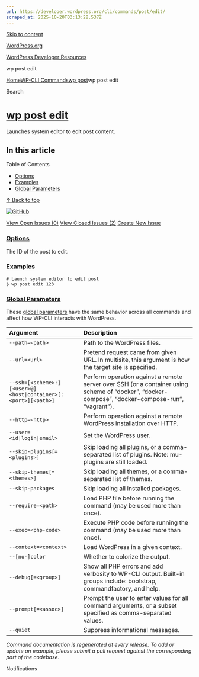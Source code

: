 ```yaml
---
url: https://developer.wordpress.org/cli/commands/post/edit/
scraped_at: 2025-10-20T03:13:28.537Z
---
```


[Skip to content](https://developer.wordpress.org/cli/commands/post/edit/#wp--skip-link--target)

[WordPress.org](https://wordpress.org/)

[WordPress Developer Resources](https://developer.wordpress.org/)

wp post edit


[Home](https://developer.wordpress.org/)[WP-CLI Commands](https://developer.wordpress.org/cli/commands/)[wp post](https://developer.wordpress.org/cli/commands/post/)wp post edit

Search

# [wp post edit](https://developer.wordpress.org/cli/commands/post/edit/)

Launches system editor to edit post content.

## In this article

Table of Contents

- [Options](https://developer.wordpress.org/cli/commands/post/edit/#options)
- [Examples](https://developer.wordpress.org/cli/commands/post/edit/#examples)
- [Global Parameters](https://developer.wordpress.org/cli/commands/post/edit/#global-parameters)

[↑ Back to top](https://developer.wordpress.org/cli/commands/post/edit/#wp--skip-link--target)

[![GitHub](https://make.wordpress.org/cli/wp-content/plugins/wporg-cli/assets/images/github-mark.svg)](https://github.com/wp-cli/entity-command)

[View Open Issues (0)](https://github.com/login?return_to=%2Fissues%3Fq%3Dlabel%3Acommand%3Apost-edit+sort%3Aupdated-desc+org%3Awp-cli+is%3Aopen) [View Closed Issues (2)](https://github.com/login?return_to=%2Fissues%3Fq%3Dlabel%3Acommand%3Apost-edit+sort%3Aupdated-desc+org%3Awp-cli+is%3Aclosed) [Create New Issue](https://github.com/wp-cli/entity-command/issues/new)

### [Options](https://developer.wordpress.org/cli/commands/post/edit/\#options)

<id>The ID of the post to edit.

### [Examples](https://developer.wordpress.org/cli/commands/post/edit/\#examples)

```
# Launch system editor to edit post
$ wp post edit 123

```

### [Global Parameters](https://developer.wordpress.org/cli/commands/post/edit/\#global-parameters)

These [global parameters](https://make.wordpress.org/cli/handbook/config/) have the same behavior across all commands and affect how WP-CLI interacts with WordPress.

| **Argument** | **Description** |
| :-- | :-- |
| `--path=<path>` | Path to the WordPress files. |
| `--url=<url>` | Pretend request came from given URL. In multisite, this argument is how the target site is specified. |
| `--ssh=[<scheme>:][<user>@]<host\|container>[:<port>][<path>]` | Perform operation against a remote server over SSH (or a container using scheme of “docker”, “docker-compose”, “docker-compose-run”, “vagrant”). |
| `--http=<http>` | Perform operation against a remote WordPress installation over HTTP. |
| `--user=<id\|login\|email>` | Set the WordPress user. |
| `--skip-plugins[=<plugins>]` | Skip loading all plugins, or a comma-separated list of plugins. Note: mu-plugins are still loaded. |
| `--skip-themes[=<themes>]` | Skip loading all themes, or a comma-separated list of themes. |
| `--skip-packages` | Skip loading all installed packages. |
| `--require=<path>` | Load PHP file before running the command (may be used more than once). |
| `--exec=<php-code>` | Execute PHP code before running the command (may be used more than once). |
| `--context=<context>` | Load WordPress in a given context. |
| `--[no-]color` | Whether to colorize the output. |
| `--debug[=<group>]` | Show all PHP errors and add verbosity to WP-CLI output. Built-in groups include: bootstrap, commandfactory, and help. |
| `--prompt[=<assoc>]` | Prompt the user to enter values for all command arguments, or a subset specified as comma-separated values. |
| `--quiet` | Suppress informational messages. |

_Command documentation is regenerated at every release. To add or update an example, please submit a pull request against the corresponding part of the codebase._

Notifications